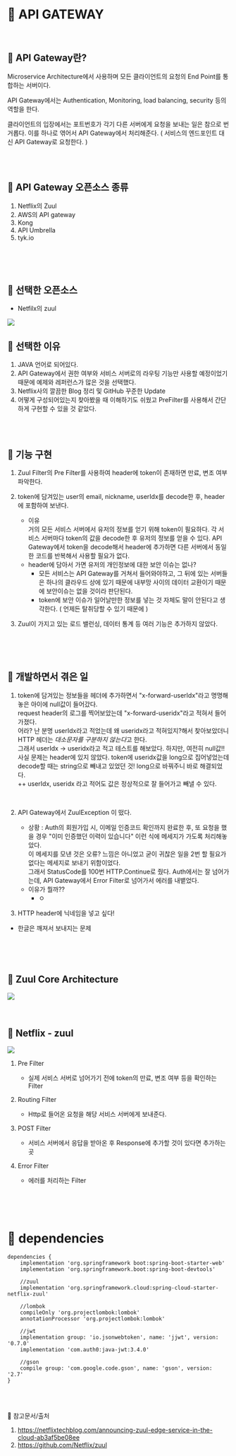 # :feet: API GATEWAY

</br>

## :pushpin: API Gateway란? 
Microservice Architecture에서 사용하며 모든 클라이언트의 요청의 End Point를 통합하는 서버이다. 

API Gateway에서는 Authentication, Monitoring, load balancing, security 등의 역할을 한다.

클라이언트의 입장에서는 포트번호가 각기 다른 서버에게 요청을 보내는 일은 참으로 번거롭다. 이를 하나로 엮어서 API Gateway에서 처리해준다. ( 서비스의 엔드포인트 대신 API Gateway로 요청한다. )

</br>
</br>

## :pushpin: API Gateway 오픈소스 종류
1. Netflix의 Zuul
2. AWS의 API gateway
2. Kong
3. API Umbrella
4. tyk.io

</br>
</br>
</br>

## :pushpin: 선택한 오픈소스
- Netfilx의 zuul

<img src = https://camo.githubusercontent.com/11d70535a8f8d18b5450bbeb37330880abd20d2e359ea839796023c7398245a1/68747470733a2f2f692e696d6775722e636f6d2f6d52536f7345702e706e67>

</br>


## :pushpin: 선택한 이유
1. JAVA 언어로 되어있다.
2. API Gateway에서 권한 여부와 서비스 서버로의 라우팅 기능만 사용할 예정이었기 때문에 예제와 레퍼런스가 많은 것을 선택했다. 
3. Netflix사의 깔끔한 Blog 정리 및 GitHub 꾸준한 Update
4. 어떻게 구성되어있는지 찾아봤을 때 이해하기도 쉬웠고 PreFilter를 사용해서 간단하게 구현할 수 있을 것 같았다.


</br>
</br>


## :pushpin: 기능 구현
1. Zuul Filter의 Pre Filter를 사용하여 header에 token이 존재하면 만료, 변조 여부 파악한다.

2. token에 담겨있는 user의 email, nickname, userIdx를 decode한 후, header에 포함하여 보낸다.
	- 이유   
		거의 모든 서비스 서버에서 유저의 정보를 얻기 위해 token이 필요하다. 
		각 서비스 서버마다 token의 값을 decode한 후 유저의 정보를 얻을 수 있다.
		API Gateway에서 token을 decode해서 header에 추가하면 다른 서버에서 동일한 코드를 반복해서 사용할 필요가 없다. 
	- header에 담아서 가면 유저의 개인정보에 대한 보안 이슈는 없나?    
		- 모든 서비스는 API Gateway를 거쳐서 들어와야하고, 그 뒤에 있는 서버들은 하나의 클라우드 상에 있기 때문에 내부망 사이의 데이터 교환이기 때문에 보안이슈는 없을 것이라 판단된다.
		- token에 보안 이슈가 일어날만한 정보를 넣는 것 자체도 말이 안된다고 생각한다. ( 언제든 탈취당할 수 있기 때문에 )

3. Zuul이 가지고 있는 로드 밸런싱, 데이터 통계 등 여러 기능은 추가하지 않았다.

</br>
</br>
</br>

## :pushpin: 개발하면서 겪은 일 
1. token에 담겨있는 정보들을 헤더에 추가하면서 "x-forward-userIdx"라고 명명해놓은 아이에 null값이 들어갔다.      
request header의 로그를 찍어보았는데 "x-forward-useridx"라고 적혀서 들어가졌다.      
어라? 난 분명 userIdx라고 적었는데 왜 useridx라고 적혀있지?해서 찾아보았더니 HTTP 헤더는 *대소문자를 구분하지 않는다*고 한다.     
그래서 userIdx -> useridx라고 적고 테스트를 해보았다. 하지만, 여전히 null값!!       
사실 문제는 header에 있지 않았다. token에 useridx값을 long으로 집어넣었는데 decode할 때는 string으로 빼내고 있었던 것! long으로 바꿔주니 바로 해결되었다.       
++ userIdx, useridx 라고 적어도 값은 정상적으로 잘 들어가고 빼낼 수 있다.

<br>

2. API Gateway에서 ZuulException 이 떴다. 
	- 상황 : Auth의 회원가입 시, 이메일 인증코드 확인까지 완료한 후, 또 요청을 했을 경우 "이미 인증했던 이력이 있습니다" 이런 식에 메세지가 가도록 처리해놓았다.    
	이 메세지를 모낸 것은 오류? 느낌은 아니었고 굳이 귀찮은 일을 2번 할 필요가 없다는 메세지로 보내기 위함이었다.    
	그래서 StatusCode를 100번 HTTP.Continue로 줬다.
	Auth에서는 잘 넘어가는데, API Gateway에서 Error Filter로 넘어가서 에러를 내뱉었다.
	- 이유가 뭘까??
		- ㅇ


3. HTTP header에 닉네임을 넣고 싶다!
- 한글은 깨져서 보내지는 문제
</br>
</br>
</br>

## :pushpin: Zuul Core Architecture

<img src=https://miro.medium.com/max/1250/1*j9iGkeQ7bPK2nC1a7BgFOw.png>


</br>
</br>
</br>

## :pushpin: Netflix - zuul
<img src =https://blog.kakaocdn.net/dn/cBrBfn/btqBlz6XzgX/C4DRCKBGRtuccpXCSov2r0/img.png>

1. Pre Filter
	- 실제 서비스 서버로 넘어가기 전에 token의 만료, 변조 여부 등을 확인하는 Filter

2. Routing Filter
	- Http로 들어온 요청을 해당 서비스 서버에게 보내준다. 

3. POST Filter
	- 서비스 서버에서 응답을 받아온 후 Response에 추가할 것이 있다면 추가하는 곳

4. Error Filter
	- 에러를 처리하는 Filter

</br></br>
</br>

# :pushpin: dependencies
```
dependencies {
	implementation 'org.springframework boot:spring-boot-starter-web'
	implementation 'org.springframework.boot:spring-boot-devtools'

	//zuul
	implementation 'org.springframework.cloud:spring-cloud-starter-netflix-zuul'

	//lombok
	compileOnly 'org.projectlombok:lombok'
	annotationProcessor 'org.projectlombok:lombok'

	//jwt
	implementation group: 'io.jsonwebtoken', name: 'jjwt', version: '0.7.0'
	implementation 'com.auth0:java-jwt:3.4.0'

	//gson
	compile group: 'com.google.code.gson', name: 'gson', version: '2.7'
}
```

</br>
<br>

:pushpin: 참고문서/출처
1. https://netflixtechblog.com/announcing-zuul-edge-service-in-the-cloud-ab3af5be08ee
2. https://github.com/Netflix/zuul

